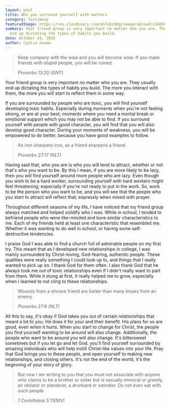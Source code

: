 ```yaml
---
layout: post
title: Who you surround yourself with matters
category: Testimony
featuredImage: https://res.cloudinary.com/dn7ubiddg/image/upload/v1685671919/blog/pexels-dennis-magati-862848-1024x682.jpg
summary: Your friend group is very important no matter who you are. They usually
  end up dictating the types of habits you build.
date: October 24, 2020
author: Cyntia Seumo
---
```

<blockquote>
<p>Keep company with the wise and you will become wise. If you make friends with stupid people, you will be ruined.</p>
<cite>Proverbs 13:20 (GNT)</cite></blockquote>

<p>
Your friend group is very important no matter who you are. They usually end up dictating the types of habits you build. The more you interact with them, the more you will start to reflect them in some way.
</p>

<p>
If you are surrounded by people who are toxic, you will find yourself developing toxic habits. Especially during moments when you're not feeling strong, or are at your best; moments where you need a mental break or emotional support which you may not be able to find. If you surround yourself with people with good character, you will find that you will also develop good character. During your moments of weakness, you will be empowered to do better, because you have good examples to follow.
</p>

<blockquote>
<p>As iron sharpens iron, so a friend sharpens a friend.</p>
<cite>Proverbs 27:17 (NLT)</cite></blockquote>

<p>
Having said that, who you are is who you will tend to attract, whether or not that's who you want to be. By this I mean, if you are more likely to be lazy, then you will find yourself around more people who are lazy. Even though you wish to be a hard worker, surrounding yourself with hard workers might feel threatening; especially if you're not ready to put in the work. So, work to be the person who you want to be, and you will see that the people who you start to attract will reflect that; expressly when mixed with prayer.
</p>

<p>
Throughout different seasons of my life, I have noticed that my friend group always matched and helped solidify who I was. While in school, I tended to befriend people who were like-minded and bore similar characteristics to me. Each of my friends held at least one characteristic that resembled me. Whether it was wanting to do well in school, or having some self-destructive tendencies.
</p>

<p>
I praise God I was able to find a church full of admirable people on my first try. This meant that as I developed new relationships in college, I was mainly surrounded by Christ-loving, God-fearing, authentic people. These qualities were really something I could look up to, and things that I really wanted to pick up on. I thank God for them often. I also thank God that he always took me out of toxic relationships even if I didn't really want to part from them. While it stung at first, it really helped me to grow, especially when I learned to not cling to these relationships.
</p>

<blockquote>
<p>Wounds from a sincere friend are better than many kisses from an enemy.</p>
<cite>Proverbs 27:6 (NLT)</cite></blockquote>

<p>
All this to say, it's okay if God takes you out of certain relationships that meant a lot to you. He does it for your and their benefit. His plans for us are good, even when it hurts. When you start to change for Christ, the people you find yourself wanting to be around will also change. Additionally, the people who want to be around you will also change. It's bittersweet sometimes but if you let go and let God, you'll find yourself surrounded by amazing individuals who will help instill Christ-like values into your life. Pray that God brings you to these people, and open yourself to making new relationships, and closing others. It's not the end of the world, it's the beginning of your story of glory.
</p>

<blockquote>
<p>But now I am writing to you that you must not associate with anyone who claims to be a brother or sister but is sexually immoral or greedy, an idolater or slanderer, a drunkard or swindler. Do not even eat with such people.</p>
<cite>1 Corinthians 5:11(NIV)</cite></blockquote>